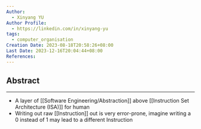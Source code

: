 ```yaml
---
Author:
  - Xinyang YU
Author Profile:
  - https://linkedin.com/in/xinyang-yu
tags:
  - computer_organisation
Creation Date: 2023-08-18T20:58:26+08:00
Last Date: 2023-12-16T20:04:44+08:00
References: 
---
```

## Abstract
---
- A layer of [[Software Engineering/Abstraction]] above [[Instruction Set Architecture (ISA)]] for human
- Writing out raw [[Instruction]] out is very error-prone, imagine writing a 0 instead of 1 may lead to a different Instruction